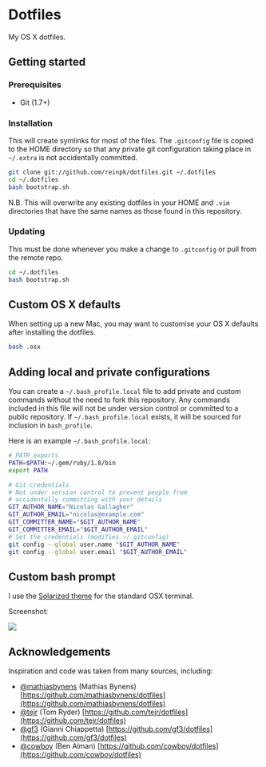 # Dotfiles

My OS X dotfiles.

## Getting started

### Prerequisites

* Git (1.7+)

### Installation

This will create symlinks for most of the files.  The
`.gitconfig` file is copied to the HOME directory so that any private git
configuration taking place in `~/.extra` is not accidentally committed.

```bash
git clone git://github.com/reinpk/dotfiles.git ~/.dotfiles
cd ~/.dotfiles
bash bootstrap.sh
```

N.B. This will overwrite any existing dotfiles in your HOME and `.vim`
directories that have the same names as those found in this repository.

### Updating

This must be done whenever you make a change to `.gitconfig` or pull from the
remote repo.

```bash
cd ~/.dotfiles
bash bootstrap.sh
```


## Custom OS X defaults

When setting up a new Mac, you may want to customise your OS X defaults after
installing the dotfiles.

```bash
bash .osx
```


## Adding local and private configurations

You can create a `~/.bash_profile.local` file to add private and custom
commands without the need to fork this repository. Any commands included in
this file will not be under version control or committed to a public
repository. If `~/.bash_profile.local` exists, it will be sourced for inclusion
in `bash_profile`.

Here is an example `~/.bash_profile.local`:

```bash
# PATH exports
PATH=$PATH:~/.gem/ruby/1.8/bin
export PATH

# Git credentials
# Not under version control to prevent people from
# accidentally committing with your details
GIT_AUTHOR_NAME="Nicolas Gallagher"
GIT_AUTHOR_EMAIL="nicolas@example.com"
GIT_COMMITTER_NAME="$GIT_AUTHOR_NAME"
GIT_COMMITTER_EMAIL="$GIT_AUTHOR_EMAIL"
# Set the credentials (modifies ~/.gitconfig)
git config --global user.name "$GIT_AUTHOR_NAME"
git config --global user.email "$GIT_AUTHOR_EMAIL"
```


## Custom bash prompt

I use the  [Solarized theme](https://github.com/altercation/solarized) for the standard OSX terminal.

Screenshot:

![](https://github.com/altercation/solarized/raw/master/img/solarized-vim.png)

## Acknowledgements

Inspiration and code was taken from many sources, including:

* [@mathiasbynens](https://github.com/mathiasbynens) (Mathias Bynens)
  [https://github.com/mathiasbynens/dotfiles](https://github.com/mathiasbynens/dotfiles)
* [@tejr](https://github.com/tejr) (Tom Ryder)
  [https://github.com/tejr/dotfiles](https://github.com/tejr/dotfiles)
* [@gf3](https://github.com/gf3) (Gianni Chiappetta)
  [https://github.com/gf3/dotfiles](https://github.com/gf3/dotfiles)
* [@cowboy](https://github.com/cowboy) (Ben Alman)
  [https://github.com/cowboy/dotfiles](https://github.com/cowboy/dotfiles)
